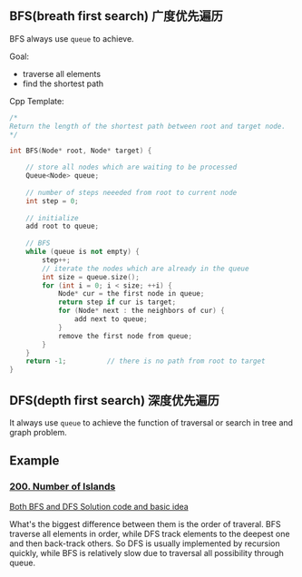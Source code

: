 ## BFS(breath first search) 广度优先遍历
BFS always use `queue` to achieve.

Goal: 
- traverse all elements
- find the shortest path

Cpp Template:
```cpp
/*
Return the length of the shortest path between root and target node.
*/

int BFS(Node* root, Node* target) {

    // store all nodes which are waiting to be processed
    Queue<Node> queue;
    
    // number of steps neeeded from root to current node
    int step = 0;   
    
    // initialize
    add root to queue;
    
    // BFS
    while (queue is not empty) {
        step++;
        // iterate the nodes which are already in the queue
        int size = queue.size();
        for (int i = 0; i < size; ++i) {
            Node* cur = the first node in queue;
            return step if cur is target;
            for (Node* next : the neighbors of cur) {
                add next to queue;
            }
            remove the first node from queue;
        }
    }
    return -1;          // there is no path from root to target
}
```

## DFS(depth first search) 深度优先遍历
It always use `queue` to achieve the function of traversal or search in tree and graph problem.

## Example
### [200. Number of Islands](https://leetcode-cn.com/problems/number-of-islands/) 

[Both BFS and DFS Solution code and basic idea](https://github.com/Fieldwater/leetcode/blob/master/cpp/200_Number_of_Islands.cpp)

What's the biggest difference between them is the order of traveral. BFS traverse all elements in order, while DFS track elements to the deepest one and then back-track others. So DFS is usually implemented by recursion quickly, while BFS is relatively slow due to traversal all possibility through queue.

